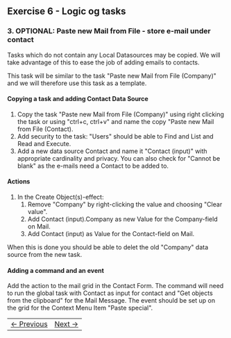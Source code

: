 ## Exercise 6 - Logic og tasks
### 3. OPTIONAL: Paste new Mail from File - store e-mail under contact
Tasks which do not contain any Local Datasources may be copied. We will take advantage of this to ease the job of adding emails to contacts.

This task will be similar to the task "Paste new Mail from File (Company)" and we will therefore use this task as a template.

#### Copying a task and adding Contact Data Source
1. Copy the task "Paste new Mail from File (Company)" using right clicking the task or using "ctrl+c, ctrl+v" and name the copy "Paste new Mail from File (Contact).
2. Add security to the task: "Users" should be able to Find and List and Read and Execute.
3. Add a new data source Contact and name it "Contact (input)" with appropriate cardinality and privacy. You can also check for "Cannot be blank" as the e-mails need a Contact to be added to.

#### Actions
1. In the Create Object(s)-effect:
   1. Remove "Company" by right-clicking the value and choosing "Clear value".
   2. Add Contact (input).Company as new Value for the Company-field on Mail.
   3. Add Contact (input) as Value for the Contact-field on Mail.

When this is done you should be able to delet the old "Company" data source from the new task.
   
#### Adding a command and an event
Add the action to the mail grid in the Contact Form. The command will need to run the global task with Contact as input for contact and "Get objects from the clipboard" for the Mail Message. The event should be set up on the grid for the Context Menu Item "Paste special".

<table>
   <tr><td><a href="exercise-06-1.md"><- Previous</a></td><td align="right"><a href="exercise-07.md">Next -></a></td></tr>
</table>
